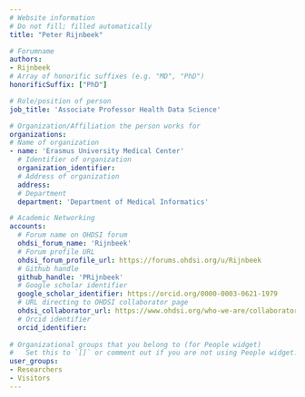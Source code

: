 ```yaml
---
# Website information
# Do not fill; filled automatically
title: "Peter Rijnbeek"

# Forumname 
authors:
- Rijnbeek
# Array of honorific suffixes (e.g. "MD", "PhD")
honorificSuffix: ["PhD"]

# Role/position of person
job_title: 'Associate Professor Health Data Science'

# Organization/Affiliation the person works for
organizations:
# Name of organization
- name: 'Erasmus University Medical Center'
  # Identifier of organization
  organization_identifier: 
  # Address of organization
  address: 
  # Department
  department: 'Department of Medical Informatics'

# Academic Networking
accounts:
  # Forum name on OHDSI forum
  ohdsi_forum_name: 'Rijnbeek'
  # Forum profile URL
  ohdsi_forum_profile_url: https://forums.ohdsi.org/u/Rijnbeek
  # Github handle
  github_handle: 'PRijnbeek'
  # Google scholar identifier
  google_scholar_identifier: https://orcid.org/0000-0003-0621-1979
  # URL directing to OHDSI collaborator page
  ohdsi_collaborator_url: https://www.ohdsi.org/who-we-are/collaborators/peter-rijnbeek/
  # Orcid identifier
  orcid_identifier: 
  
# Organizational groups that you belong to (for People widget)
#   Set this to `[]` or comment out if you are not using People widget.
user_groups:
- Researchers
- Visitors
---
```

